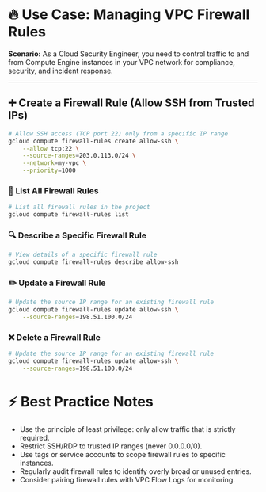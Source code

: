 # 🔥 Use Case: Managing VPC Firewall Rules

**Scenario:** As a Cloud Security Engineer, you need to control traffic to and from Compute Engine instances in your VPC network for compliance, security, and incident response.

---

## ➕ Create a Firewall Rule (Allow SSH from Trusted IPs)
```bash
# Allow SSH access (TCP port 22) only from a specific IP range
gcloud compute firewall-rules create allow-ssh \
    --allow tcp:22 \
    --source-ranges=203.0.113.0/24 \
    --network=my-vpc \
    --priority=1000
```
### 🔹 List All Firewall Rules
```bash
# List all firewall rules in the project
gcloud compute firewall-rules list
```
### 🔍 Describe a Specific Firewall Rule
```bash
# View details of a specific firewall rule
gcloud compute firewall-rules describe allow-ssh
```
### ✏️ Update a Firewall Rule
```bash
# Update the source IP range for an existing firewall rule
gcloud compute firewall-rules update allow-ssh \
    --source-ranges=198.51.100.0/24
```
### ❌ Delete a Firewall Rule
```bash
# Update the source IP range for an existing firewall rule
gcloud compute firewall-rules update allow-ssh \
    --source-ranges=198.51.100.0/24
```
# ⚡ Best Practice Notes
<ul>
<li>Use the principle of least privilege: only allow traffic that is strictly required.

<li>Restrict SSH/RDP to trusted IP ranges (never 0.0.0.0/0).

<li>Use tags or service accounts to scope firewall rules to specific instances.

<li>Regularly audit firewall rules to identify overly broad or unused entries.

<li>Consider pairing firewall rules with VPC Flow Logs for monitoring.